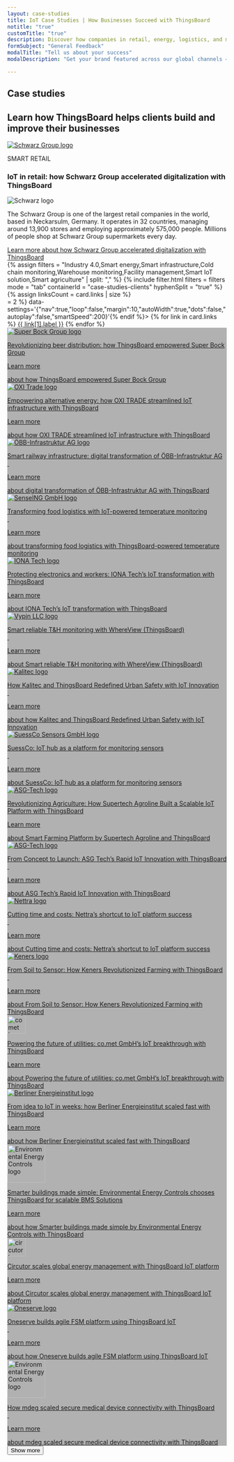 ```yaml
---
layout: case-studies
title: IoT Case Studies | How Businesses Succeed with ThingsBoard
notitle: "true"
customTitle: "true"
description: Discover how companies in retail, energy, logistics, and more drive digital transformation with ThingsBoard's IoT platform to boost efficiency, growth, and innovation.
formSubject: "General Feedback"
modalTitle: "Tell us about your success"
modalDescription: "Get your brand featured across our global channels — website, social media, and community."

---
```


<div class="case-studies-wrapper">
    <section class="case-studies-hero">
        <h1>Case studies</h1>
        <h2>Learn how ThingsBoard helps clients build and improve their businesses</h2>
        <div class="card">
            <div class="image">
                <a href="/case-studies/schwarz"><img src="https://img.thingsboard.io/case-studies/schwarz.svg" title="Schwarz Group" alt="Schwarz Group logo"></a>
            </div>
            <div class="text">
                <p class="category">SMART RETAIL</p>
                <h3>IoT in retail: how Schwarz Group accelerated digitalization with ThingsBoard</h3>
                <div class="image inner">
                    <img src="https://img.thingsboard.io/case-studies/schwarz.svg" alt="Schwarz logo">
                </div>
                <p>The Schwarz Group is one of the largest retail companies in the world, based in Neckarsulm, Germany. It operates in 32 countries, managing around 13,900 stores and employing approximately 575,000 people. Millions of people shop at Schwarz Group supermarkets every day.</p>
                <a href="/case-studies/schwarz" class="button gtm_button">Learn more <span class="visually-hidden">about how Schwarz Group accelerated digitalization with ThingsBoard</span></a>
            </div>
        </div>
    </section>
    {% assign filters = "Industry 4.0,Smart energy,Smart infrastructure,Cold chain monitoring,Warehouse monitoring,Facility management,Smart IoT solution,Smart agriculture" | split: "," %}
    {% include filter.html filters = filters mode = "tab" containerId = "case-studies-clients" hyphenSplit = "true" %}
    {% assign linksCount = card.links | size %}
    <div class="links{% if linksCount >= 2 %} partnersCarousel owl-carousel owl-theme{% endif %}"{% if linksCount >= 2 %} data-settings='{"nav":true,"loop":false,"margin":10,"autoWidth":true,"dots":false,"autoplay":false,"smartSpeed":200}'{% endif %}>
        {% for link in card.links %}
            <a href="{{ link[1].href }}">{{ link[1].label }}</a>
        {% endfor %}
    </div>
    <section id="case-studies-clients">
        <div class="client-card" id="Industry 4.0">
            <div class="bg-wrap" style="background-image: linear-gradient(0deg, rgba(0, 0, 0, 0.30) 0%, rgba(0, 0, 0, 0.30) 100%), url('https://img.thingsboard.io/case-studies/super-bock-group.webp');">
                <a class="content" href="/case-studies/super-bock">
                    <img class="logo" src="https://img.thingsboard.io/case-studies/super-bock-group.svg" title="Super Bock Group" alt="Super Bock Group logo">
                    <p>Revolutionizing beer distribution: how ThingsBoard empowered Super Bock Group</p>
                    <p class="link">Learn more <i class="fas fa-arrow-right"></i></p>
                    <span class="visually-hidden">about how ThingsBoard empowered Super Bock Group</span>
                </a>
            </div>
        </div>
        <div class="client-card" id="Smart energy">
            <div class="bg-wrap" style="background-image: linear-gradient(0deg, rgba(0, 0, 0, 0.30) 0%, rgba(0, 0, 0, 0.30) 100%),url('https://img.thingsboard.io/case-studies/oxi.webp');">
                <a class="content" href="/case-studies/oxi">
                    <img class="logo" src="https://img.thingsboard.io/case-studies/oxi.svg" title="OXI Trade" alt="OXI Trade logo">
                    <p>Empowering alternative energy: how OXI TRADE streamlined IoT infrastructure with ThingsBoard</p>
                    <p class="link">Learn more <i class="fas fa-arrow-right"></i></p>
                    <span class="visually-hidden">about how OXI TRADE streamlined IoT infrastructure with ThingsBoard</span>
                </a>
            </div>
        </div>
        <div class="client-card" id="Smart infrastructure">
            <div class="bg-wrap" style="background-image: linear-gradient(0deg, rgba(0, 0, 0, 0.30) 0%, rgba(0, 0, 0, 0.30) 100%), url('https://img.thingsboard.io/case-studies/obb.webp');">
                <a class="content" href="/case-studies/obb-infra">
                    <img class="logo" src="https://img.thingsboard.io/case-studies/obb.svg" title="ÖBB-Infrastruktur AG" alt="ÖBB-Infrastruktur AG logo">
                    <p>Smart railway infrastructure: digital transformation of ÖBB-Infrastruktur AG <br> &nbsp;</p>
                    <p class="link">Learn more <i class="fas fa-arrow-right"></i></p>
                    <span class="visually-hidden">about digital transformation of ÖBB-Infrastruktur AG with ThingsBoard</span>
                </a>
            </div>
        </div>
        <div class="client-card" id="Cold chain monitoring">
            <div class="bg-wrap" style="background-image: linear-gradient(0deg, rgba(0, 0, 0, 0.30) 0%, rgba(0, 0, 0, 0.30) 100%), url('https://img.thingsboard.io/case-studies/senseing.webp');">
                <a class="content" href="/case-studies/senseing">
                    <img class="logo" src="https://img.thingsboard.io/case-studies/senseing.svg" title="SenseING GmbH" alt="SenseING GmbH logo">
                    <p>Transforming food logistics with IoT-powered temperature monitoring <br> &nbsp;</p>
                    <p class="link">Learn more <i class="fas fa-arrow-right"></i></p>
                    <span class="visually-hidden">about transforming food logistics with ThingsBoard-powered temperature monitoring</span>
                </a>
            </div>
        </div>
        <div class="client-card" id="Industry 4.0">
            <div class="bg-wrap" style="background-image: linear-gradient(0deg, rgba(0, 0, 0, 0.30) 0%, rgba(0, 0, 0, 0.30) 100%), url('https://img.thingsboard.io/case-studies/iona.webp');">
                <a class="content" href="/case-studies/iona">
                    <img class="logo" src="https://img.thingsboard.io/case-studies/iona.svg" title="IONA Tech" alt="IONA Tech logo">
                    <p>Protecting electronics and workers: IONA Tech’s IoT transformation with ThingsBoard</p>
                    <p class="link">Learn more <i class="fas fa-arrow-right"></i></p>
                    <span class="visually-hidden">about IONA Tech’s IoT transformation with ThingsBoard</span>
                </a>
            </div>
        </div>
        <div class="client-card" id="Warehouse monitoring">
            <div class="bg-wrap" style="background-image: linear-gradient(0deg, rgba(0, 0, 0, 0.30) 0%, rgba(0, 0, 0, 0.30) 100%), url('https://img.thingsboard.io/case-studies/vypin.webp');">
                <a class="content" href="/case-studies/vypin">
                    <img class="logo" src="https://img.thingsboard.io/case-studies/vypin.svg" title="Vypin LLC" alt="Vypin LLC logo">
                    <p>Smart reliable T&H monitoring with WhereView (ThingsBoard) <br> &nbsp;</p>
                    <p class="link">Learn more <i class="fas fa-arrow-right"></i></p>
                    <span class="visually-hidden">about Smart reliable T&H monitoring with WhereView (ThingsBoard)</span>
                </a>
            </div>
        </div>
        <div class="client-card" id="Smart infrastructure">
            <div class="bg-wrap" style="background-image: linear-gradient(0deg, rgba(0, 0, 0, 0.30) 0%, rgba(0, 0, 0, 0.30) 100%), url('https://img.thingsboard.io/case-studies/kalitec.webp');">
                <a class="content" href="/case-studies/kalitec">
                    <img class="logo" src="https://img.thingsboard.io/case-studies/kalitec.svg" title="Kalitec" alt="Kalitec logo">
                    <p>How Kalitec and ThingsBoard Redefined Urban Safety with IoT Innovation <br> &nbsp;</p>
                    <p class="link">Learn more <i class="fas fa-arrow-right"></i></p>
                    <span class="visually-hidden">about how Kalitec and ThingsBoard Redefined Urban Safety with IoT Innovation</span>
                </a>
            </div>
        </div>
        <div class="client-card" id="Facility management">
            <div class="bg-wrap" style="background-image: linear-gradient(0deg, rgba(0, 0, 0, 0.30) 0%, rgba(0, 0, 0, 0.30) 100%), url('https://img.thingsboard.io/case-studies/suessco.webp');">
                <a class="content" href="/case-studies/suessco">
                    <img class="logo" src="https://img.thingsboard.io/case-studies/suessco.svg" title="SuessCo Sensors GmbH" alt="SuessCo Sensors GmbH logo">
                    <p>SuessCo: IoT hub as a platform for monitoring sensors <br> &nbsp;</p>
                    <p class="link">Learn more <i class="fas fa-arrow-right"></i></p>
                    <span class="visually-hidden">about SuessCo: IoT hub as a platform for monitoring sensors</span>
                </a>
            </div>
        </div>
        <div class="client-card" id="Smart agriculture">
            <div class="bg-wrap" style="background-image: linear-gradient(0deg, rgba(0, 0, 0, 0.30) 0%, rgba(0, 0, 0, 0.30) 100%), url('https://img.thingsboard.io/case-studies/agrolog.webp');">
                <a class="content" href="/case-studies/agrolog">
                    <img class="logo" src="https://img.thingsboard.io/case-studies/agrolog.svg" title="Agrolog" alt="ASG-Tech logo">
                    <p>Revolutionizing Agriculture: How Supertech Agroline Built a Scalable IoT Platform with ThingsBoard</p>
                    <p class="link">Learn more <i class="fas fa-arrow-right"></i></p>
                    <span class="visually-hidden">about Smart Farming Platform by Supertech Agroline and ThingsBoard</span>
                </a>
            </div>
        </div>
        <div class="client-card" id="Smart IoT solution">
            <div class="bg-wrap" style="background-image: linear-gradient(0deg, rgba(0, 0, 0, 0.30) 0%, rgba(0, 0, 0, 0.30) 100%), url('https://img.thingsboard.io/case-studies/asg-tech.webp');">
                <a class="content" href="/case-studies/asg-tech">
                    <img class="logo" src="https://img.thingsboard.io/case-studies/asg-tech.svg" title="ASG-Tech" alt="ASG-Tech logo">
                    <p>From Concept to Launch: ASG Tech’s Rapid IoT Innovation with ThingsBoard<br> &nbsp;</p>
                    <p class="link">Learn more <i class="fas fa-arrow-right"></i></p>
                    <span class="visually-hidden">about ASG Tech’s Rapid IoT Innovation with ThingsBoard</span>
                </a>
            </div>
        </div>
        <div class="client-card" id="Smart energy">
            <div class="bg-wrap" style="background-image: linear-gradient(0deg, rgba(0, 0, 0, 0.30) 0%, rgba(0, 0, 0, 0.30) 100%), url('https://img.thingsboard.io/case-studies/nettra.webp');">
                <a class="content" href="/case-studies/nettra">
                    <img class="logo" src="https://img.thingsboard.io/case-studies/nettra.svg" title="Nettra" alt="Nettra logo">
                    <p>Cutting time and costs: Nettra’s shortcut to IoT platform success <br> &nbsp;</p>
                    <p class="link">Learn more <i class="fas fa-arrow-right"></i></p>
                    <span class="visually-hidden">about Cutting time and costs: Nettra’s shortcut to IoT platform success</span>
                </a>
            </div>
        </div>
        <div class="client-card" id="Smart agriculture">
            <div class="bg-wrap" style="background-image: linear-gradient(0deg, rgba(0, 0, 0, 0.30) 0%, rgba(0, 0, 0, 0.30) 100%), url('https://img.thingsboard.io/case-studies/keners.webp');">
                <a class="content" href="/case-studies/keners">
                    <img class="logo" src="https://img.thingsboard.io/case-studies/keners.svg" title="Keners" alt="Keners logo">
                    <p>From Soil to Sensor: How Keners Revolutionized Farming with ThingsBoard<br> &nbsp;</p>
                    <p class="link">Learn more <i class="fas fa-arrow-right"></i></p>
                    <span class="visually-hidden">about From Soil to Sensor: How Keners Revolutionized Farming with ThingsBoard</span>
                </a>
            </div>
        </div>
        <div class="client-card" id="Smart energy">
            <div class="bg-wrap" style="background-image: linear-gradient(0deg, rgba(0, 0, 0, 0.30) 0%, rgba(0, 0, 0, 0.30) 100%), url('https://img.thingsboard.io/case-studies/comet.webp');">
                <a class="content" href="/case-studies/comet">
                    <img style="height: 42px" class="logo" src="https://img.thingsboard.io/case-studies/comet.svg" title="co.met" alt="comet logo">
                    <p>Powering the future of utilities: co.met GmbH’s IoT breakthrough with ThingsBoard</p>
                    <p class="link">Learn more <i class="fas fa-arrow-right"></i></p>
                    <span class="visually-hidden">about Powering the future of utilities: co.met GmbH’s IoT breakthrough with ThingsBoard</span>
                </a>
            </div>
        </div>
        <div class="client-card" id="Smart energy">
            <div class="bg-wrap" style="background-image: linear-gradient(0deg, rgba(0, 0, 0, 0.30) 0%, rgba(0, 0, 0, 0.30) 100%), url('https://img.thingsboard.io/case-studies/berliner-energieinstitut.webp');">
                <a class="content" href="/case-studies/berliner-energieinstitut">
                    <img class="logo" src="https://img.thingsboard.io/case-studies/berliner-energieinstitut.svg" title="Berliner Energieinstitut" alt="Berliner Energieinstitut logo">
                    <p>From idea to IoT in weeks: how Berliner Energieinstitut scaled fast with ThingsBoard</p>
                    <p class="link">Learn more <i class="fas fa-arrow-right"></i></p>
                    <span class="visually-hidden">about how Berliner Energieinstitut scaled fast with ThingsBoard</span>
                </a>
            </div>
        </div>
        <div class="client-card" id="Smart energy">
            <div class="bg-wrap" style="background-image: linear-gradient(0deg, rgba(0, 0, 0, 0.30) 0%, rgba(0, 0, 0, 0.30) 100%), url('https://img.thingsboard.io/case-studies/e2cbms.webp');">
                <a class="content" href="/case-studies/e2cbms">
                    <img style="height: 87px" class="logo" src="https://img.thingsboard.io/case-studies/e2cbms.svg" title="Environmental Energy Controls" alt="Environmental Energy Controls logo">
                    <p>Smarter buildings made simple: Environmental Energy Controls chooses ThingsBoard for scalable BMS Solutions</p>
                    <p class="link">Learn more <i class="fas fa-arrow-right"></i></p>
                    <span class="visually-hidden">about how Smarter buildings made simple by Environmental Energy Controls with ThingsBoard</span>
                </a>
            </div>
        </div>
        <div class="client-card" id="Smart energy">
            <div class="bg-wrap" style="background-image: linear-gradient(0deg, rgba(0, 0, 0, 0.30) 0%, rgba(0, 0, 0, 0.30) 100%), url('https://img.thingsboard.io/case-studies/circutor.webp');">
                <a class="content" href="/case-studies/circutor">
                    <img style="height: 42px" class="logo" src="https://img.thingsboard.io/case-studies/circutor.svg" title="co.met" alt="circutor logo">
                    <p>Circutor scales global energy management with ThingsBoard IoT platform</p>
                    <p class="link">Learn more <i class="fas fa-arrow-right"></i></p>
                    <span class="visually-hidden">about Circutor scales global energy management with ThingsBoard IoT platform</span>
                </a>
            </div>
        </div>
        <div class="client-card" id="Facility management">
            <div class="bg-wrap" style="background-image: linear-gradient(0deg, rgba(0, 0, 0, 0.30) 0%, rgba(0, 0, 0, 0.30) 100%), url('https://img.thingsboard.io/case-studies/oneserve.webp');">
                <a class="content" href="/case-studies/oneserve">
                    <img class="logo" src="https://img.thingsboard.io/case-studies/oneserve.svg" title="Oneserve" alt="Oneserve logo">
                    <p>Oneserve builds agile FSM platform using ThingsBoard IoT <br> &nbsp;</p>
                    <p class="link">Learn more <i class="fas fa-arrow-right"></i></p>
                    <span class="visually-hidden">about how Oneserve builds agile FSM platform using ThingsBoard IoT</span>
                </a>
            </div>
        </div>
        <div class="client-card" id="Smart IoT solution">
            <div class="bg-wrap" style="background-image: linear-gradient(0deg, rgba(0, 0, 0, 0.30) 0%, rgba(0, 0, 0, 0.30) 100%), url('https://img.thingsboard.io/case-studies/mdeg.webp');">
                <a class="content" href="/case-studies/mdeg">
                    <img style="height: 87px" class="logo" src="https://img.thingsboard.io/case-studies/mdeg.svg" title="Environmental Energy Controls" alt="Environmental Energy Controls logo">
                    <p>How mdeg scaled secure medical device connectivity with ThingsBoard <br> &nbsp;</p>
                    <p class="link">Learn more <i class="fas fa-arrow-right"></i></p>
                    <span class="visually-hidden">about mdeg scaled secure medical device connectivity with ThingsBoard</span>
                </a>
            </div>
        </div>
    </section>
    <div id="successStoryBlock" class="success-story-promo" style="display: none;">
        <div class="content">
            <h2>Got a success story to tell?</h2>
            <p>Real stories, real impact — share your experience with ThingsBoard!</p>
        </div>
        <button id="caseStudiesContactUs" class="button gtm_button" onclick="openContactUsModal()">Contact Us</button>
    </div>
<div class="pagination-container">
    <button id="showMoreBtn" class="button">Show more</button>
    <nav class="pagination-nav" aria-label="Case study pages">
        <ul id="pagination-controls" class="pagination"></ul>
        <div id="paginationStatus" class="pagination-status"></div>
    </nav>
</div>
</div>